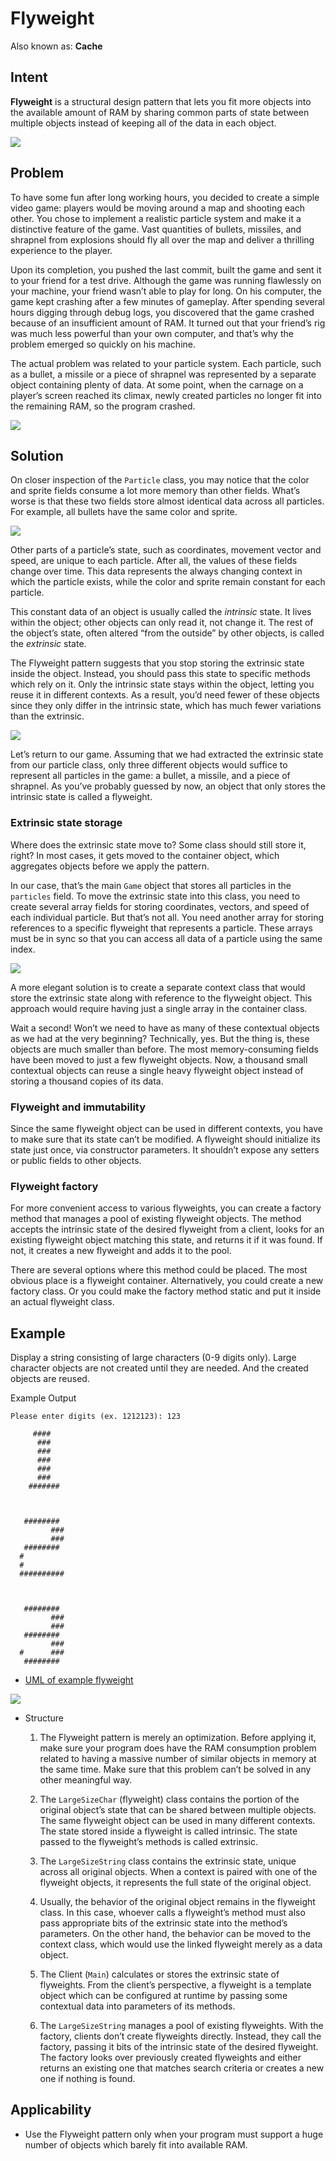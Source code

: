 # Flyweight
Also known as: **Cache**
## Intent
**Flyweight** is a structural design pattern that lets you fit more objects into the available amount of RAM by sharing common parts of state between multiple objects instead of keeping all of the data in each object.

![](imgs/flyweight.png)

## Problem
To have some fun after long working hours, you decided to create a simple video game: players would be moving around a map and shooting each other. You chose to implement a realistic particle system and make it a distinctive feature of the game. Vast quantities of bullets, missiles, and shrapnel from explosions should fly all over the map and deliver a thrilling experience to the player.

Upon its completion, you pushed the last commit, built the game and sent it to your friend for a test drive. Although the game was running flawlessly on your machine, your friend wasn’t able to play for long. On his computer, the game kept crashing after a few minutes of gameplay. After spending several hours digging through debug logs, you discovered that the game crashed because of an insufficient amount of RAM. It turned out that your friend’s rig was much less powerful than your own computer, and that’s why the problem emerged so quickly on his machine.

The actual problem was related to your particle system. Each particle, such as a bullet, a missile or a piece of shrapnel was represented by a separate object containing plenty of data. At some point, when the carnage on a player’s screen reached its climax, newly created particles no longer fit into the remaining RAM, so the program crashed.

![](imgs/problem-en.png)

## Solution
On closer inspection of the `Particle` class, you may notice that the color and sprite fields consume a lot more memory than other fields. What’s worse is that these two fields store almost identical data across all particles. For example, all bullets have the same color and sprite.

![](imgs/solution1-en.png)

Other parts of a particle’s state, such as coordinates, movement vector and speed, are unique to each particle. After all, the values of these fields change over time. This data represents the always changing context in which the particle exists, while the color and sprite remain constant for each particle.

This constant data of an object is usually called the *intrinsic* state. It lives within the object; other objects can only read it, not change it. The rest of the object’s state, often altered “from the outside” by other objects, is called the *extrinsic* state.

The Flyweight pattern suggests that you stop storing the extrinsic state inside the object. Instead, you should pass this state to specific methods which rely on it. Only the intrinsic state stays within the object, letting you reuse it in different contexts. As a result, you’d need fewer of these objects since they only differ in the intrinsic state, which has much fewer variations than the extrinsic.

![](imgs/solution3-en.png)

Let’s return to our game. Assuming that we had extracted the extrinsic state from our particle class, only three different objects would suffice to represent all particles in the game: a bullet, a missile, and a piece of shrapnel. As you’ve probably guessed by now, an object that only stores the intrinsic state is called a flyweight.

### Extrinsic state storage
Where does the extrinsic state move to? Some class should still store it, right? In most cases, it gets moved to the container object, which aggregates objects before we apply the pattern.

In our case, that’s the main `Game` object that stores all particles in the `particles` field. To move the extrinsic state into this class, you need to create several array fields for storing coordinates, vectors, and speed of each individual particle. But that’s not all. You need another array for storing references to a specific flyweight that represents a particle. These arrays must be in sync so that you can access all data of a particle using the same index.

![](imgs/solution2-en.png)

A more elegant solution is to create a separate context class that would store the extrinsic state along with reference to the flyweight object. This approach would require having just a single array in the container class.

Wait a second! Won’t we need to have as many of these contextual objects as we had at the very beginning? Technically, yes. But the thing is, these objects are much smaller than before. The most memory-consuming fields have been moved to just a few flyweight objects. Now, a thousand small contextual objects can reuse a single heavy flyweight object instead of storing a thousand copies of its data.

### Flyweight and immutability
Since the same flyweight object can be used in different contexts, you have to make sure that its state can’t be modified. A flyweight should initialize its state just once, via constructor parameters. It shouldn’t expose any setters or public fields to other objects.

### Flyweight factory
For more convenient access to various flyweights, you can create a factory method that manages a pool of existing flyweight objects. The method accepts the intrinsic state of the desired flyweight from a client, looks for an existing flyweight object matching this state, and returns it if it was found. If not, it creates a new flyweight and adds it to the pool.

There are several options where this method could be placed. The most obvious place is a flyweight container. Alternatively, you could create a new factory class. Or you could make the factory method static and put it inside an actual flyweight class.

## Example
Display a string consisting of large characters (0-9 digits only).
Large character objects are not created until they are needed.
And the created objects are reused.

Example Output
```
Please enter digits (ex. 1212123): 123
              
     ####     
      ###     
      ###     
      ###     
      ###     
      ###     
    #######   
              

              
   ########   
         ###  
         ###  
   ########   
  #           
  #           
  ##########  
              

              
   ########   
         ###  
         ###  
   ########   
         ###  
  #      ###  
   ########
```

- [UML of example flyweight](https://htmlpreview.github.io/?https://github.com/takaakit/uml-diagram-for-python-design-pattern-examples/blob/master/structural_patterns/flyweight/DiagramMap.html)

![](imgs/uml-flyweight.jpg)

- Structure
    1. The Flyweight pattern is merely an optimization. Before applying it, make sure your program does have the RAM consumption problem related to having a massive number of similar objects in memory at the same time. Make sure that this problem can’t be solved in any other meaningful way.
    
    2. The `LargeSizeChar` (flyweight) class contains the portion of the original object’s state that can be shared between multiple objects. The same flyweight object can be used in many different contexts. The state stored inside a flyweight is called intrinsic. The state passed to the flyweight’s methods is called extrinsic.

    3. The `LargeSizeString` class contains the extrinsic state, unique across all original objects. When a context is paired with one of the flyweight objects, it represents the full state of the original object.

    4. Usually, the behavior of the original object remains in the flyweight class. In this case, whoever calls a flyweight’s method must also pass appropriate bits of the extrinsic state into the method’s parameters. On the other hand, the behavior can be moved to the context class, which would use the linked flyweight merely as a data object.

    5. The Client (`Main`) calculates or stores the extrinsic state of flyweights. From the client’s perspective, a flyweight is a template object which can be configured at runtime by passing some contextual data into parameters of its methods.

    6. The `LargeSizeString` manages a pool of existing flyweights. With the factory, clients don’t create flyweights directly. Instead, they call the factory, passing it bits of the intrinsic state of the desired flyweight. The factory looks over previously created flyweights and either returns an existing one that matches search criteria or creates a new one if nothing is found.

## Applicability
- Use the Flyweight pattern only when your program must support a huge number of objects which barely fit into available RAM.